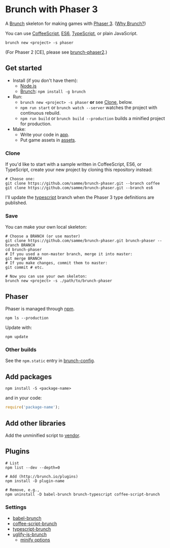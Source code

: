 Brunch with Phaser 3
====================

A [Brunch](http://brunch.io) skeleton for making games with [Phaser 3](http://phaser.io/phaser3). ([Why Brunch?](http://brunch.io/docs/why-brunch))

You can use [CoffeeScript][1], [ES6][2], [TypeScript][3], or plain JavaScript.

    brunch new <project> -s phaser

(For Phaser 2 [CE], please see [brunch-phaser2](https://github.com/samme/brunch-phaser2).)

Get started
-----------

- Install (if you don't have them):
  - [Node.js](https://nodejs.org)
  - [Brunch](http://brunch.io): `npm install -g brunch`
- Run:
  - `brunch new <project> -s phaser` **or** see [Clone](#clone), below.
  - `npm run start` or `brunch watch --server` watches the project with continuous rebuild.
  - `npm run build` or `brunch build --production` builds a minified project for production.
- Make:
  - Write your code in [app](app).
  - Put game assets in [assets](app/static/assets).

### Clone

If you'd like to start with a sample written in CoffeeScript, ES6, or TypeScript, create your new project by cloning this repository instead:

```shell
# Choose one:
git clone https://github.com/samme/brunch-phaser.git --branch coffee
git clone https://github.com/samme/brunch-phaser.git --branch es6
```

I'll update the [typescript](https://github.com/samme/brunch-phaser/tree/typescript) branch when the Phaser 3 type definitions are published.

### Save

You can make your own local skeleton:

```shell
# Choose a BRANCH (or use master)
git clone https://github.com/samme/brunch-phaser.git brunch-phaser --branch BRANCH
cd brunch-phaser
# If you used a non-master branch, merge it into master:
git merge BRANCH
# If you make changes, commit them to master:
git commit # etc.
```

```shell
# Now you can use your own skeleton:
brunch new <project> -s ./path/to/brunch-phaser
```

Phaser
------

Phaser is managed through [npm](https://docs.npmjs.com/cli/npm).

    npm ls --production

Update with:

    npm update

### Other builds

See the `npm.static` entry in [brunch-config](./brunch-config.coffee).

Add packages
------------

    npm install -S <package-name>

and in your code:

```javascript
require('package-name');
```

Add other libraries
-------------------

Add the unminified script to [vendor](vendor).

Plugins
-------

```shell
# List
npm list --dev --depth=0

# Add (http://brunch.io/plugins)
npm install -D plugin-name

# Remove, e.g.,
npm uninstall -D babel-brunch brunch-typescript coffee-script-brunch
```

### Settings

- [babel-brunch](https://www.npmjs.com/package/babel-brunch#configuration)
- [coffee-script-brunch](https://www.npmjs.com/package/coffee-script-brunch#configuration)
- [typescript-brunch](https://www.npmjs.com/package/typescript-brunch#brunch-config)
- [uglify-js-brunch](https://www.npmjs.com/package/uglify-js-brunch#usage)
  - [minify options](https://www.npmjs.com/package/uglify-js#minify-options)

[1]: http://coffeescript.org
[2]: https://developer.mozilla.org/en-US/docs/Web/JavaScript/New_in_JavaScript/ECMAScript_2015_support_in_Mozilla
[3]: https://www.typescriptlang.org
